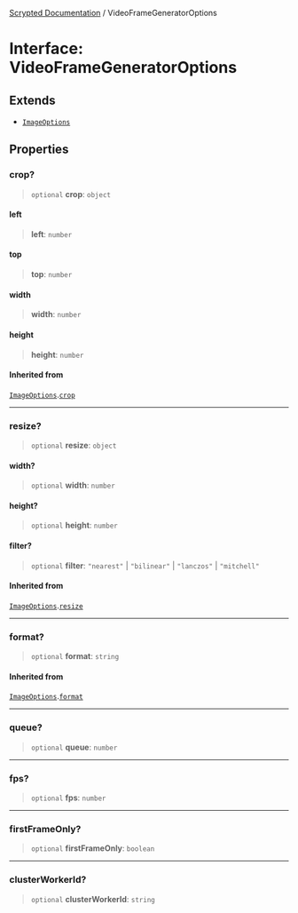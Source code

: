 [Scrypted Documentation](../globals.md) / VideoFrameGeneratorOptions

# Interface: VideoFrameGeneratorOptions

## Extends

- [`ImageOptions`](ImageOptions.md)

## Properties

### crop?

> `optional` **crop**: `object`

#### left

> **left**: `number`

#### top

> **top**: `number`

#### width

> **width**: `number`

#### height

> **height**: `number`

#### Inherited from

[`ImageOptions`](ImageOptions.md).[`crop`](ImageOptions.md#crop)

***

### resize?

> `optional` **resize**: `object`

#### width?

> `optional` **width**: `number`

#### height?

> `optional` **height**: `number`

#### filter?

> `optional` **filter**: `"nearest"` \| `"bilinear"` \| `"lanczos"` \| `"mitchell"`

#### Inherited from

[`ImageOptions`](ImageOptions.md).[`resize`](ImageOptions.md#resize)

***

### format?

> `optional` **format**: `string`

#### Inherited from

[`ImageOptions`](ImageOptions.md).[`format`](ImageOptions.md#format)

***

### queue?

> `optional` **queue**: `number`

***

### fps?

> `optional` **fps**: `number`

***

### firstFrameOnly?

> `optional` **firstFrameOnly**: `boolean`

***

### clusterWorkerId?

> `optional` **clusterWorkerId**: `string`
